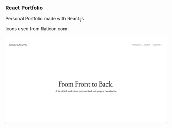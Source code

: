 ### React Portfolio

Personal Portfolio made with React.js

Icons used from flaticon.com

![Portfolio](https://raw.githubusercontent.com/davidlatuno/react-portfolio/master/static/pics/reactPortfolio.png)
